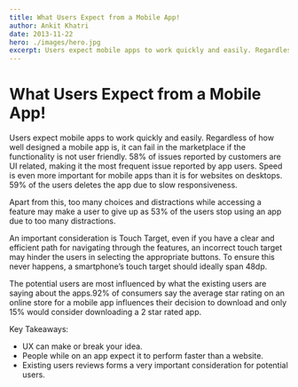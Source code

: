 ```yaml
---
title: What Users Expect from a Mobile App!
author: Ankit Khatri
date: 2013-11-22
hero: ./images/hero.jpg
excerpt: Users expect mobile apps to work quickly and easily. Regardless of how well designed a mobile app is, it can fail in the marketplace if the functionality is not user friendly. 58% of issues reported by customers are UI related, making it the most frequent issue reported by app users.
---
```


# What Users Expect from a Mobile App!

Users expect mobile apps to work quickly and easily. Regardless of how well designed a mobile app is,  it can fail in the marketplace if the functionality is not user friendly. 58% of issues reported by customers are UI related, making it the most frequent issue reported by app users. Speed is even more important for mobile apps than it is for websites on desktops. 59% of the users deletes the app due to slow responsiveness.

Apart from this, too many choices and distractions while accessing a feature may make a user to give up as 53% of the users stop using an app due to too many distractions.

An important consideration is Touch Target, even if you have a clear and efficient path for navigating through the features, an incorrect touch target may hinder the users in selecting the appropriate buttons. To ensure this never happens, a smartphone’s touch target should ideally span 48dp.

The potential users are most influenced by what the existing users are saying about the apps.92% of consumers say the average star rating on an online store for a mobile app influences their decision to download and only 15% would consider downloading a 2 star rated app.

Key Takeaways:

* UX can make or break your idea.
* People while on an app expect it to perform faster than a website.
* Existing users reviews forms a very important  consideration for potential users.